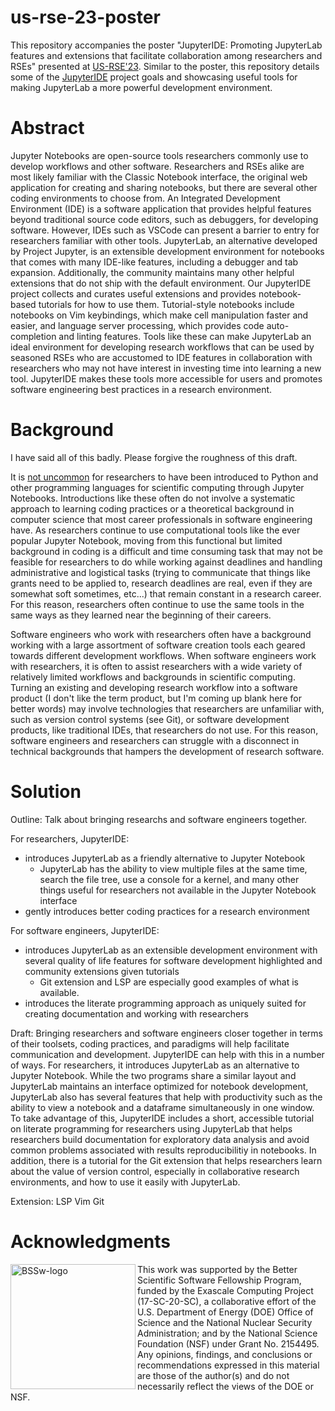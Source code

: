 # us-rse-23-poster

This repository accompanies the poster "JupyterIDE: Promoting JupyterLab features and extensions that facilitate collaboration among researchers and RSEs" presented at [US-RSE'23](https://us-rse.org/usrse23/). Similar to the poster, this repository details some of the [JupyterIDE](https://github.com/Accessible-Data-and-Code/jupyterlab-ide) project goals and showcasing useful tools for making JupyterLab a more powerful development environment.

# Abstract
Jupyter Notebooks are open-source tools researchers commonly use to develop workflows and other software. Researchers and RSEs alike are most likely familiar with the Classic Notebook interface, the original web application for creating and sharing notebooks, but there are several other coding environments to choose from. An Integrated Development Environment (IDE) is a software application that provides helpful features beyond traditional source code editors, such as debuggers, for developing software. However, IDEs such as VSCode can present a barrier to entry for researchers familiar with other tools. JupyterLab, an alternative developed by Project Jupyter, is an extensible development environment for notebooks that comes with many IDE-like features, including a debugger and tab expansion. Additionally, the community maintains many other helpful extensions that do not ship with the default environment. Our JupyterIDE project collects and curates useful extensions and provides notebook-based tutorials for how to use them. Tutorial-style notebooks include notebooks on Vim keybindings, which make cell manipulation faster and easier, and language server processing, which provides code auto-completion and linting features. Tools like these can make JupyterLab an ideal environment for developing research workflows that can be used by seasoned RSEs who are accustomed to IDE features in collaboration with researchers who may not have interest in investing time into learning a new tool. JupyterIDE makes these tools more accessible for users and promotes software engineering best practices in a research environment.

# Background

I have said all of this badly. Please forgive the roughness of this draft.

It is [not uncommon](https://jupyter4edu.github.io/jupyter-edu-book/case-studies.html#jupyter-notebooks-in-support-of-scaling-for-large-enrollments) for researchers to have been introduced to Python and other programming languages for scientific computing through Jupyter Notebooks. Introductions like these often do not involve a systematic approach to learning coding practices or a theoretical background in computer science that most career professionals in software engineering have. As researchers continue to use computational tools like the ever popular Jupyter Notebook, moving from this functional but limited background in coding is a difficult and time consuming task that may not be feasible for researchers to do while working against deadlines and handling administrative and logistical tasks (trying to communicate that things like grants need to be applied to, research deadlines are real, even if they are somewhat soft sometimes, etc...) that remain constant in a research career. For this reason, researchers often continue to use the same tools in the same ways as they learned near the beginning of their careers.

Software engineers who work with researchers often have a background working with a large assortment of software creation tools each geared towards different development workflows. When software engineers work with researchers, it is often to assist researchers with a wide variety of relatively limited workflows and backgrounds in scientific computing. Turning an existing and developing research workflow into a software product (I don't like the term product, but I'm coming up blank here for better words) may involve technologies that researchers are unfamiliar with, such as version control systems (see Git), or software development products, like traditional IDEs, that researchers do not use. For this reason, software engineers and researchers can struggle with a disconnect in technical backgrounds that hampers the development of research software.

# Solution

Outline:
Talk about bringing researchs and software engineers together.

For researchers, JupyterIDE:
- introduces JupyterLab as a friendly alternative to Jupyter Notebook
  - JupyterLab has the ability to view multiple files at the same time, search the file tree, use a console for a kernel, and many other things useful for researchers not available in the Jupyter Notebook interface
- gently introduces better coding practices for a research environment

For software engineers, JupyterIDE:
- introduces JupyterLab as an extensible development environment with several quality of life features for software development highlighted and community extensions given tutorials
  - Git extension and LSP are especially good examples of what is available.
- introduces the literate programming approach as uniquely suited for creating documentation and working with researchers

Draft:
Bringing researchers and software engineers closer together in terms of their toolsets, coding practices, and paradigms will help facilitate communication and development. JupyterIDE can help with this in a number of ways. For researchers, it introduces JupyterLab as an alternative to Jupyter Notebook. While the two programs share a similar layout and JupyterLab maintains an interface optimized for notebook development, JupyterLab also has several features that help with productivity such as the ability to view a notebook and a dataframe simultaneously in one window. To take advantage of this, JupyterIDE includes a short, accessible tutorial on literate programming for researchers using JupyterLab that helps researchers build documentation for exploratory data analysis and avoid common problems associated with results reproducibilitiy in notebooks. In addition, there is a tutorial for the Git extension that helps researchers learn about the value of version control, especially in collaborative research environments, and how to use it easily with JupyterLab.

Extension:
LSP
Vim
Git

# Acknowledgments

<img width="200" align="left" alt="BSSw-logo" src="https://github.com/nicole-brewer/rmacc-hpc-symposium-2023/assets/20686935/e834056f-7169-4ce8-90ed-24bb878ab993">

This work was supported by the Better Scientific Software Fellowship Program, funded by the Exascale Computing Project (17-SC-20-SC), a collaborative effort of the U.S. Department of Energy (DOE) Office of Science and the National Nuclear Security Administration; and by the National Science Foundation (NSF) under Grant No. 2154495. Any opinions, findings, and conclusions or recommendations expressed in this material are those of the author(s) and do not necessarily reflect the views of the DOE or NSF.
